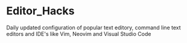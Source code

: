 # Editor_Hacks
Daily updated configuration of popular text editory, command line text editors and IDE's like Vim, Neovim and Visual Studio Code
